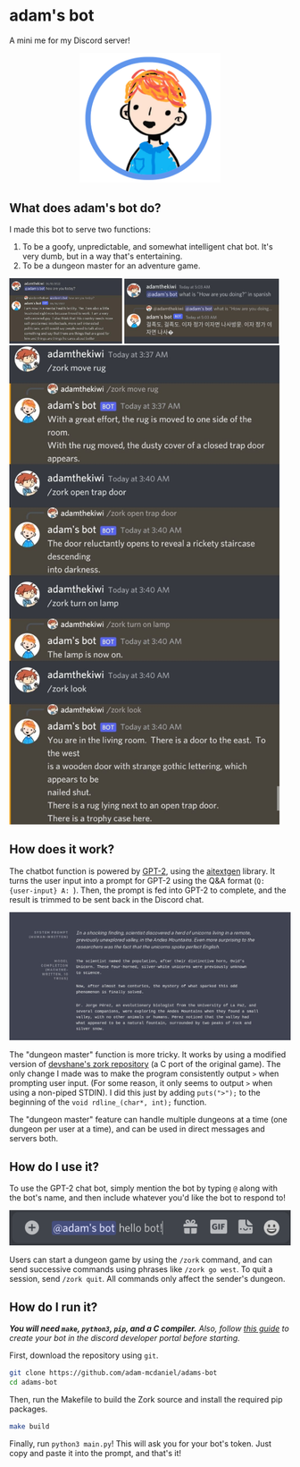 # adam's bot

A mini me for my Discord server!

<div align="center">
    <img width="50%" src="assets/adams-bot.png"/>
</div>

## What does adam's bot do?

I made this bot to serve two functions:

1. To be a goofy, unpredictable, and somewhat intelligent chat bot. It's very dumb, but in a way that's entertaining.
2. To be a dungeon master for an adventure game.


<p class="column" float="left">
    <img src="./assets/how are you.jpg" width="40%"/>
    <img src="./assets/spanish.jpg" width="55%"/>
    <img src="./assets/zork.jpg" width="96%"/>
</p>

## How does it work?

The chatbot function is powered by [GPT-2](https://openai.com/blog/better-language-models/), using the [aitextgen](https://docs.aitextgen.io/) library. It turns the user input into a prompt for GPT-2 using the Q&A format (`Q: {user-input} A: `). Then, the prompt is fed into GPT-2 to complete, and the result is trimmed to be sent back in the Discord chat.

![GPT-2](./assets/gpt2.jpg)

The "dungeon master" function is more tricky. It works by using a modified version of [devshane's zork repository](https://github.com/devshane/zork/) (a C port of the original game). The only change I made was to make the program consistently output `>` when prompting user input. (For some reason, it only seems to output `>` when using a non-piped STDIN). I did this just by adding `puts(">");` to the beginning of the `void rdline_(char*, int);` function.

The "dungeon master" feature can handle multiple dungeons at a time (one dungeon per user at a time), and can be used in direct messages and servers both.

## How do I use it?

To use the GPT-2 chat bot, simply mention the bot by typing `@` along with the bot's name, and then include whatever you'd like the bot to respond to!

<div align="center">
    <img src="./assets/message.png">
</div>


Users can start a dungeon game by using the `/zork` command, and can send successive commands using phrases like `/zork go west`. To quit a session, send `/zork quit`. All commands only affect the sender's dungeon.

## How do I run it?

***You will need `make`, `python3`, `pip`, and a C compiler.***
*Also, follow [this guide](https://discordpy.readthedocs.io/en/stable/discord.html) to create your bot in the discord developer portal before starting.*

First, download the repository using `git`.

```bash
git clone https://github.com/adam-mcdaniel/adams-bot
cd adams-bot
```

Then, run the Makefile to build the Zork source and install the required pip packages.

```bash
make build
```

Finally, run `python3 main.py`! This will ask you for your bot's token. Just copy and paste it into the prompt, and that's it!